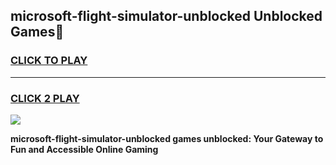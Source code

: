 
## microsoft-flight-simulator-unblocked Unblocked Games👋
<h3>
<a href="https://news.freeplayer.one?title=microsoft-flight-simulator-unblocked&ref=16F">CLICK TO PLAY</a></h3>
<hr>

<h3>
<a href="https://news.freeplayer.one?title=microsoft-flight-simulator-unblocked&ref=16F">CLICK 2 PLAY</a>
  
</h3>

<a href="https://news.freeplayer.one?title=microsoft-flight-simulator-unblocked&ref=16F/"><img src="https://clearcache.store/games.png"></a>


**microsoft-flight-simulator-unblocked games unblocked: Your Gateway to Fun and Accessible Online Gaming**
